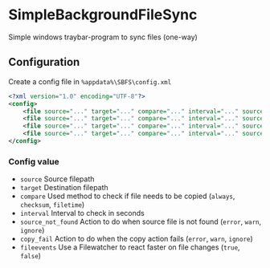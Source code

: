 SimpleBackgroundFileSync
========================

Simple windows traybar-program to sync files (one-way)

## Configuration

Create a config file in `%appdata%\SBFS\config.xml`  
~~~~~~~~~~~~~~~xml
<?xml version="1.0" encoding="UTF-8"?>
<config>
    <file source="..." target="..." compare="..." interval="..." source_not_found="..." copy_fail="..." fileevents="..." />
    <file source="..." target="..." compare="..." interval="..." source_not_found="..." copy_fail="..." fileevents="..." />
    <file source="..." target="..." compare="..." interval="..." source_not_found="..." copy_fail="..." fileevents="..." />
    <file source="..." target="..." compare="..." interval="..." source_not_found="..." copy_fail="..." fileevents="..." />
</config>
~~~~~~~~~~~~~~~

### Config value

 - `source` Source filepath
 - `target` Destination filepath
 - `compare` Used method to check if file needs to be copied (`always`, `checksum`, `filetime`)
 - `interval` Interval to check in seconds
 - `source_not_found` Action to do when source file is not found (`error`, `warn`, `ignore`)
 - `copy_fail` Action to do when the copy action fails (`error`, `warn`, `ignore`)
 - `fileevents` Use a Filewatcher to react faster on file changes (`true`, `false`)